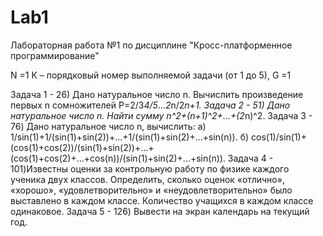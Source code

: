 # Lab1
Лабораторная работа №1 по дисциплине "Кросс-платформенное программирование"

N =1
К – порядковый номер выполняемой задачи (от 1 до 5),
G =1

Задача 1 - 26) Дано натуральное число n. Вычислить произведение первых n сомножителей P=2/3*4/5*...*2*n/2*n+1.
Задача 2 - 51) Дано натуральное число n. Найти сумму n^2+(n+1)^2+...+(2*n)^2.
Задача 3 - 76) Дано натуральное число n, вычислить: a) 1/sin(1)+1/(sin(1)+sin(2))+...+1/(sin(1)+sin(2)+...+sin(n)). б) cos(1)/sin(1)+(cos(1)+cos(2))/(sin(1)+sin(2))+...+(cos(1)+cos(2)+...+cos(n))/(sin(1)+sin(2)+...+sin(n)).
Задача 4 - 101)Известны оценки за контрольную работу по физике каждого ученика двух классов. Определить, сколько оценок «отлично», «хорошо», «удовлетворительно» и «неудовлетворительно» было выставлено в каждом классе. Количество учащихся в каждом классе одинаковое.
Задача 5 - 126) Вывести на экран календарь на текущий год.
